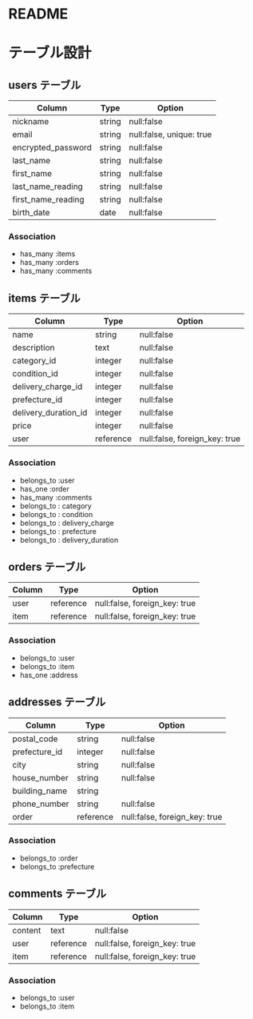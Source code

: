 # README

# テーブル設計

## users テーブル
| Column              | Type        | Option                   |
| ------------------- | ----------- | ------------------------ |
| nickname            | string      | null:false               |
| email               | string      | null:false, unique: true |
| encrypted_password  | string      | null:false               |
| last_name           | string      | null:false               |
| first_name          | string      | null:false               |
| last_name_reading   | string      | null:false               |
| first_name_reading  | string      | null:false               |
| birth_date          | date        | null:false               |

### Association
- has_many :items
- has_many :orders
- has_many :comments

## items テーブル
| Column               | Type        | Option                        |
| -------------------- | ----------- | ----------------------------- |
| name                 | string      | null:false                    |
| description          | text        | null:false                    |
| category_id          | integer     | null:false                    |
| condition_id         | integer     | null:false                    |
| delivery_charge_id   | integer     | null:false                    |
| prefecture_id        | integer     | null:false                    |
| delivery_duration_id | integer     | null:false                    |
| price                | integer     | null:false                    |
| user                 | reference   | null:false, foreign_key: true |

### Association
- belongs_to :user
- has_one :order
- has_many :comments
- belongs_to : category
- belongs_to : condition
- belongs_to : delivery_charge
- belongs_to : prefecture
- belongs_to : delivery_duration

## orders テーブル
| Column              | Type        | Option                        |
| ------------------- | ----------- | ----------------------------- |
| user                | reference   | null:false, foreign_key: true |
| item                | reference   | null:false, foreign_key: true |

### Association
- belongs_to :user
- belongs_to :item
- has_one :address

## addresses テーブル
| Column              | Type        | Option                        |
| ------------------- | ----------- | ----------------------------- |
| postal_code         | string      | null:false                    |
| prefecture_id       | integer     | null:false                    |
| city                | string      | null:false                    |
| house_number        | string      | null:false                    |
| building_name       | string      |                               |
| phone_number        | string      | null:false                    |
| order               | reference   | null:false, foreign_key: true |

### Association
- belongs_to :order
- belongs_to :prefecture

## comments テーブル
| Column              | Type        | Option                        |
| ------------------- | ----------- | ----------------------------- |
| content             | text        | null:false                    |
| user                | reference   | null:false, foreign_key: true |
| item                | reference   | null:false, foreign_key: true |

### Association
- belongs_to :user
- belongs_to :item